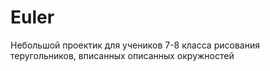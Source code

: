 # Euler
Небольшой проектик для учеников 7-8 класса рисования теругольников, вписанных описанных окружностей
